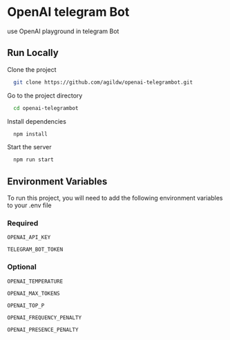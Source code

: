 
# OpenAI telegram Bot
use OpenAI playground in telegram Bot

##



## Run Locally

Clone the project

```bash
  git clone https://github.com/agildw/openai-telegrambot.git
```

Go to the project directory

```bash
  cd openai-telegrambot
```

Install dependencies

```bash
  npm install
```

Start the server

```bash
  npm run start
```


## Environment Variables

To run this project, you will need to add the following environment variables to your .env file

### Required
`OPENAI_API_KEY`

`TELEGRAM_BOT_TOKEN`

### Optional
`OPENAI_TEMPERATURE`

`OPENAI_MAX_TOKENS`

`OPENAI_TOP_P`

`OPENAI_FREQUENCY_PENALTY`

`OPENAI_PRESENCE_PENALTY`

